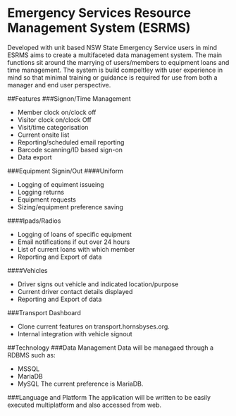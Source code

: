 # Emergency Services Resource Management System (ESRMS)
Developed with unit based NSW State Emergency Service users in mind ESRMS aims to create a multifaceted data management system. The main functions sit around the marrying of users/members to equipment loans and time management. The system is build compeltley with user experience in mind so that minimal training or guidance is required for use from both a manager and end user perspective.

##Features
###Signon/Time Management
- Member clock on/clock off
- Visitor clock on/clock Off
- Visit/time categorisation
- Current onsite list
- Reporting/scheduled email reporting
- Barcode scanning/ID based sign-on
- Data export

###Equipment Signin/Out
####Uniform
- Logging of equiment issueing
- Logging returns
- Equipment requests
- Sizing/equipment preference saving

####Ipads/Radios
- Logging of loans of specific equipment
- Email notifications if out over 24 hours
- List of current loans with which member
- Reporting and Export of data

####Vehicles
- Driver signs out vehicle and indicated location/purpose
- Current driver contact details displayed
- Reporting and Export of data

###Transport Dashboard
 - Clone current features on transport.hornsbyses.org. 
 - Internal integration with vehicle signout

##Technology
###Data Management
Data will be managaed through a RDBMS such as:
 - MSSQL
 - MariaDB
 - MySQL
The current preference is MariaDB.

###Language and Platform
The application will be written to be easily executed multiplatform and also accessed from web.
